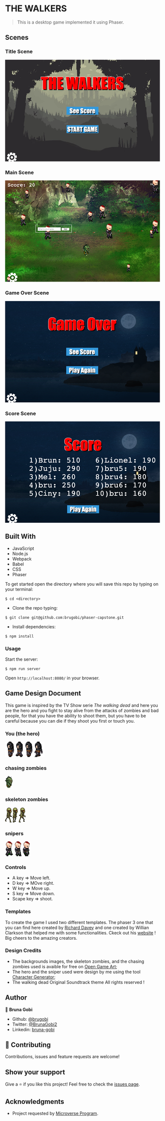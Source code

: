 # THE WALKERS

> This is a desktop game implemented it using Phaser.

## Scenes

### Title Scene

![title_scene](./assets/images/title_scene.png)

### Main Scene

![main_scene](./assets/images/main_scene.png)

### Game Over Scene

![gameover_scene](./assets/images/gameover_scene.png)

### Score Scene

![score_scene](./assets/images/score_scene.png)

## Built With

- JavaScript
- Node.js
- Webpack
- Babel
- CSS
- Phaser

To get started open the directory where you will save this repo by typing on your terminal:

```
$ cd <directory>
```

- Clone the repo typing:

```
$ git clone git@github.com:brugobi/phaser-capstone.git
```

- Install dependencies:

```
$ npm install
```
### Usage

Start the server:

```
$ npm run server
```

Open `http://localhost:8080/` in your browser.

## Game Design Document

This game is inspired by the TV Show serie *The walking dead* and here you are the hero and you fight to stay alive from the attacks of zombies and bad people, for that you have the ability to shoot them, but you have to be careful because you can die if they shoot you first or touch you.

### You (the hero)

![hero](./assets/images/dude.png)

### chasing zombies

![zombies](./assets/images/sprEnemy1.png)

### skeleton zombies

![skeleton](./assets/images/sprEnemy2.png)

### snipers

![snipers](./assets/images/sprEnemy0.png)

### Controls

- A key => Move left.
- D key => MOve right.
- W key => Move up.
- S key => Move down.
- Scape key => shoot.

### Templates


To create the game I used two different templates. The phaser 3 one that you can find here created by [Richard Davey](https://github.com/photonstorm/phaser3-project-template) and one created by Willian Clarkson that helped me with some functionalities. Ckeck out his [website](https://williamclarkson.net) ! Big cheers to the amazing creators.

### Design Credits


- The backgrounds images, the skeleton zombies, and the chasing zombies used is avaible for free on [Open Game Art](https://opengameart.org);
- The hero and the sniper used were design by me using the tool [Character Generator](http://gaurav.munjal.us/Universal-LPC-Spritesheet-Character-Generator/);
- The walking dead Original Soundtrack theme All rights reserved !


## Author

👤 **Bruna Gobi**

- Github: [@brugobi](https://github.com/brugobi)
- Twitter: [@BrunaGobi2](https://twitter.com/BrunaGobi2)
- Linkedin: [bruna-gobi](https://www.linkedin.com/in/bruna-gobi/)

## 🤝 Contributing

Contributions, issues and feature requests are welcome!

## Show your support

Give a ⭐️ if you like this project!
Feel free to check the [issues page](issues/).

## Acknowledgments

- Project requested by [Microverse Program](https://www.microverse.org/).

